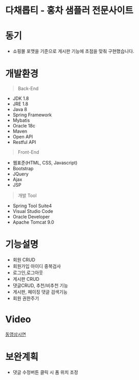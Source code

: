 # 다채롭티 - 홍차 샘플러 전문사이트

# 동기
- 쇼핑몰 포맷을 기준으로 게시판 기능에 초점을 맞춰 구현했습니다.

# 개발환경
> Back-End
- JDK 1.8
- JRE 1.8
- Java 8
- Spring Framework
- Mybatis
- Oracle 18c
- Maven
- Open API
- Restful API

> Front-End
- 웹표준(HTML, CSS, Javascript)
- Bootstrap
- JQuery
- Ajax
- JSP

> 개발 Tool
- Spring Tool Suite4
- Visual Studio Code
- Oracle Developer
- Apache Tomcat 9.0


# 기능설명
- 회원 CRUD<br>
- 회원가입 아이디 중복검사<br>
- 로그인,로그아웃<br>
- 게시판 CRUD<br>
- 댓글CRUD, 추천/비추천 기능<br>
- 게시판, 페이징 댓글 검색기능<br>
- 회원 권한주기<br>

# Video
[동영상시연](https://youtu.be/HU58uXhMco8)

# 보완계획
- 댓글 수정버튼 클릭 시 폼 위치 조정

